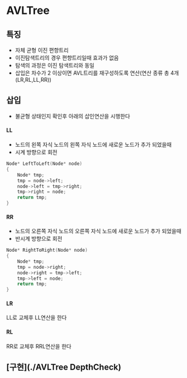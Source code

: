# AVLTree

## 특징
- 자체 균형 이진 편향트리
- 이진탐색트리의 경우 편향트리일때 효과가 없음
- 탐색의 과정은 이진 탐색트리와 동일
- 삽입은 차수가 2 이상이면 AVL트리를 재구성하도록 연산(연산 종류 총 4개 (LR,RL,LL,RR))

## 삽입
- 불균형 상태인지 확인후 아래의 삽인연산을 시행한다
#### LL
- 노드의 왼쪽 자식 노드의 왼쪽 자식 노드에 새로운 노드가 추가 되었을때
- 시계 방향으로 회전
```cpp
Node* LeftToLeft(Node* node)
{
	Node* tmp;
	tmp = node->left;
	node->left = tmp->right;
	tmp->right = node;
	return tmp;
}
```
#### RR
- 노드의 오른쪽 자식 노드의 오른쪽 자식 노드에 새로운 노드가 추가 되었을때
- 반시계 방향으로 회전
```cpp
Node* RightToRight(Node* node)
{
	Node* tmp;
	tmp = node->right;
	node->right = tmp->left;
	tmp->left = node;
	return tmp;
}
```
#### LR
LL로 교체후 LL연산을 한다
#### RL
RR로 교체후 RRL연산을 한다

## [구현](./AVLTree DepthCheck)

